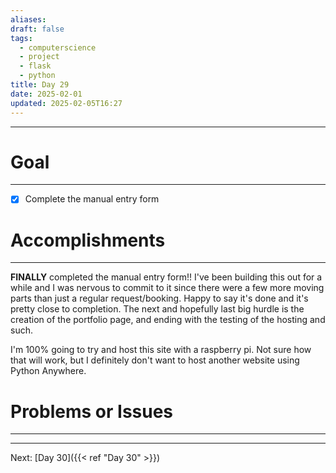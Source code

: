 ```yaml
---
aliases: 
draft: false
tags:
  - computerscience
  - project
  - flask
  - python
title: Day 29
date: 2025-02-01
updated: 2025-02-05T16:27
---
```


-------------------------------------------------------------------------------


# Goal
---
- [x] Complete the manual entry form


# Accomplishments
---
**FINALLY** completed the manual entry form!! I've been building this out for a while and I was nervous to commit to it since there were a few more moving parts than just a regular request/booking. Happy to say it's done and it's pretty close to completion. The next and hopefully last big hurdle is the creation of the portfolio page, and ending with the testing of the hosting and such.

I'm 100% going to try and host this site with a raspberry pi. Not sure how that will work, but I definitely don't want to host another website using Python Anywhere.


# Problems or Issues
---




---
Next: 
[Day 30]({{< ref "Day 30" >}}) 

